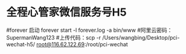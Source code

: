 # 全程心管家微信服务号H5
#forever 启动  forever start -l forever.log -a bin/www
#阿里云密码：SupermanWang123
#上传代码：scp -r /Users/wangbing/Desktop/pci-wechat-h5/ root@116.62.122.69:/root/pci-wechat